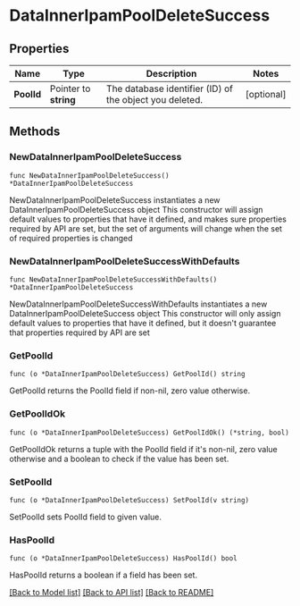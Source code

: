 # DataInnerIpamPoolDeleteSuccess

## Properties

Name | Type | Description | Notes
------------ | ------------- | ------------- | -------------
**PoolId** | Pointer to **string** | The database identifier (ID) of the object you deleted. | [optional] 

## Methods

### NewDataInnerIpamPoolDeleteSuccess

`func NewDataInnerIpamPoolDeleteSuccess() *DataInnerIpamPoolDeleteSuccess`

NewDataInnerIpamPoolDeleteSuccess instantiates a new DataInnerIpamPoolDeleteSuccess object
This constructor will assign default values to properties that have it defined,
and makes sure properties required by API are set, but the set of arguments
will change when the set of required properties is changed

### NewDataInnerIpamPoolDeleteSuccessWithDefaults

`func NewDataInnerIpamPoolDeleteSuccessWithDefaults() *DataInnerIpamPoolDeleteSuccess`

NewDataInnerIpamPoolDeleteSuccessWithDefaults instantiates a new DataInnerIpamPoolDeleteSuccess object
This constructor will only assign default values to properties that have it defined,
but it doesn't guarantee that properties required by API are set

### GetPoolId

`func (o *DataInnerIpamPoolDeleteSuccess) GetPoolId() string`

GetPoolId returns the PoolId field if non-nil, zero value otherwise.

### GetPoolIdOk

`func (o *DataInnerIpamPoolDeleteSuccess) GetPoolIdOk() (*string, bool)`

GetPoolIdOk returns a tuple with the PoolId field if it's non-nil, zero value otherwise
and a boolean to check if the value has been set.

### SetPoolId

`func (o *DataInnerIpamPoolDeleteSuccess) SetPoolId(v string)`

SetPoolId sets PoolId field to given value.

### HasPoolId

`func (o *DataInnerIpamPoolDeleteSuccess) HasPoolId() bool`

HasPoolId returns a boolean if a field has been set.


[[Back to Model list]](../README.md#documentation-for-models) [[Back to API list]](../README.md#documentation-for-api-endpoints) [[Back to README]](../README.md)


